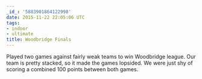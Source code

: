```yaml
---
_id_: '5883901864122998'
date: 2015-11-22 22:05:06 UTC
tags:
- indoor
- ultimate
title: Woodbridge Finals
---
```


Played two games against fairly weak teams to win Woodbridge league. Our
team is pretty stacked, so it made the games lopsided. We were just shy of
scoring a combined 100 points between both games.
